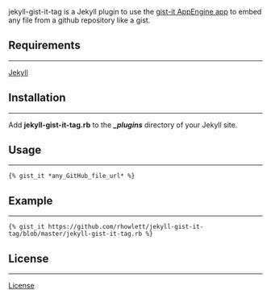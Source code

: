 jekyll-gist-it-tag is a Jekyll plugin to use the [gist-it AppEngine app](http://gist-it.appspot.com/) to embed any file from a github repository like a gist.

## Requirements
---

[Jekyll](https://github.com/mojombo/jekyll)

## Installation
---

Add **jekyll-gist-it-tag.rb** to the _**\_plugins**_ directory of your Jekyll site.

## Usage
---

`{% gist_it *any_GitHub_file_url* %}`

## Example
---

`{% gist_it https://github.com/rhowlett/jekyll-gist-it-tag/blob/master/jekyll-gist-it-tag.rb %}`

## License
---

[License](jekyll-gist-it-tag/blob/master/LICENSE)